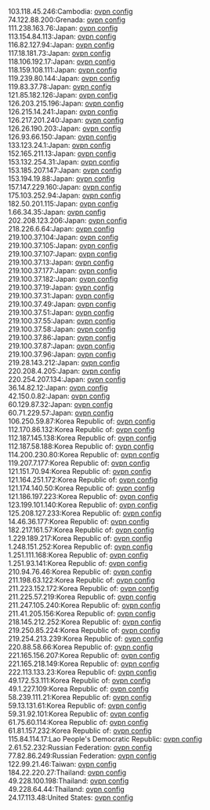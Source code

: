 103.118.45.246:Cambodia: [ovpn config](vpn/103_118_45_246.ovpn)  
74.122.88.200:Grenada: [ovpn config](vpn/74_122_88_200.ovpn)  
111.238.163.76:Japan: [ovpn config](vpn/111_238_163_76.ovpn)  
113.154.84.113:Japan: [ovpn config](vpn/113_154_84_113.ovpn)  
116.82.127.94:Japan: [ovpn config](vpn/116_82_127_94.ovpn)  
117.18.181.73:Japan: [ovpn config](vpn/117_18_181_73.ovpn)  
118.106.192.17:Japan: [ovpn config](vpn/118_106_192_17.ovpn)  
118.159.108.111:Japan: [ovpn config](vpn/118_159_108_111.ovpn)  
119.239.80.144:Japan: [ovpn config](vpn/119_239_80_144.ovpn)  
119.83.37.78:Japan: [ovpn config](vpn/119_83_37_78.ovpn)  
121.85.182.126:Japan: [ovpn config](vpn/121_85_182_126.ovpn)  
126.203.215.196:Japan: [ovpn config](vpn/126_203_215_196.ovpn)  
126.215.14.241:Japan: [ovpn config](vpn/126_215_14_241.ovpn)  
126.217.201.240:Japan: [ovpn config](vpn/126_217_201_240.ovpn)  
126.26.190.203:Japan: [ovpn config](vpn/126_26_190_203.ovpn)  
126.93.66.150:Japan: [ovpn config](vpn/126_93_66_150.ovpn)  
133.123.24.1:Japan: [ovpn config](vpn/133_123_24_1.ovpn)  
152.165.211.13:Japan: [ovpn config](vpn/152_165_211_13.ovpn)  
153.132.254.31:Japan: [ovpn config](vpn/153_132_254_31.ovpn)  
153.185.207.147:Japan: [ovpn config](vpn/153_185_207_147.ovpn)  
153.194.19.88:Japan: [ovpn config](vpn/153_194_19_88.ovpn)  
157.147.229.160:Japan: [ovpn config](vpn/157_147_229_160.ovpn)  
175.103.252.94:Japan: [ovpn config](vpn/175_103_252_94.ovpn)  
182.50.201.115:Japan: [ovpn config](vpn/182_50_201_115.ovpn)  
1.66.34.35:Japan: [ovpn config](vpn/1_66_34_35.ovpn)  
202.208.123.206:Japan: [ovpn config](vpn/202_208_123_206.ovpn)  
218.226.6.64:Japan: [ovpn config](vpn/218_226_6_64.ovpn)  
219.100.37.104:Japan: [ovpn config](vpn/219_100_37_104.ovpn)  
219.100.37.105:Japan: [ovpn config](vpn/219_100_37_105.ovpn)  
219.100.37.107:Japan: [ovpn config](vpn/219_100_37_107.ovpn)  
219.100.37.13:Japan: [ovpn config](vpn/219_100_37_13.ovpn)  
219.100.37.177:Japan: [ovpn config](vpn/219_100_37_177.ovpn)  
219.100.37.182:Japan: [ovpn config](vpn/219_100_37_182.ovpn)  
219.100.37.19:Japan: [ovpn config](vpn/219_100_37_19.ovpn)  
219.100.37.31:Japan: [ovpn config](vpn/219_100_37_31.ovpn)  
219.100.37.49:Japan: [ovpn config](vpn/219_100_37_49.ovpn)  
219.100.37.51:Japan: [ovpn config](vpn/219_100_37_51.ovpn)  
219.100.37.55:Japan: [ovpn config](vpn/219_100_37_55.ovpn)  
219.100.37.58:Japan: [ovpn config](vpn/219_100_37_58.ovpn)  
219.100.37.86:Japan: [ovpn config](vpn/219_100_37_86.ovpn)  
219.100.37.87:Japan: [ovpn config](vpn/219_100_37_87.ovpn)  
219.100.37.96:Japan: [ovpn config](vpn/219_100_37_96.ovpn)  
219.28.143.212:Japan: [ovpn config](vpn/219_28_143_212.ovpn)  
220.208.4.205:Japan: [ovpn config](vpn/220_208_4_205.ovpn)  
220.254.207.134:Japan: [ovpn config](vpn/220_254_207_134.ovpn)  
36.14.82.12:Japan: [ovpn config](vpn/36_14_82_12.ovpn)  
42.150.0.82:Japan: [ovpn config](vpn/42_150_0_82.ovpn)  
60.129.87.32:Japan: [ovpn config](vpn/60_129_87_32.ovpn)  
60.71.229.57:Japan: [ovpn config](vpn/60_71_229_57.ovpn)  
106.250.59.87:Korea Republic of: [ovpn config](vpn/106_250_59_87.ovpn)  
112.170.86.132:Korea Republic of: [ovpn config](vpn/112_170_86_132.ovpn)  
112.187.145.138:Korea Republic of: [ovpn config](vpn/112_187_145_138.ovpn)  
112.187.58.188:Korea Republic of: [ovpn config](vpn/112_187_58_188.ovpn)  
114.200.230.80:Korea Republic of: [ovpn config](vpn/114_200_230_80.ovpn)  
119.207.7.177:Korea Republic of: [ovpn config](vpn/119_207_7_177.ovpn)  
121.151.70.94:Korea Republic of: [ovpn config](vpn/121_151_70_94.ovpn)  
121.164.251.172:Korea Republic of: [ovpn config](vpn/121_164_251_172.ovpn)  
121.174.140.50:Korea Republic of: [ovpn config](vpn/121_174_140_50.ovpn)  
121.186.197.223:Korea Republic of: [ovpn config](vpn/121_186_197_223.ovpn)  
123.199.101.140:Korea Republic of: [ovpn config](vpn/123_199_101_140.ovpn)  
125.208.127.233:Korea Republic of: [ovpn config](vpn/125_208_127_233.ovpn)  
14.46.36.177:Korea Republic of: [ovpn config](vpn/14_46_36_177.ovpn)  
182.217.161.57:Korea Republic of: [ovpn config](vpn/182_217_161_57.ovpn)  
1.229.189.217:Korea Republic of: [ovpn config](vpn/1_229_189_217.ovpn)  
1.248.151.252:Korea Republic of: [ovpn config](vpn/1_248_151_252.ovpn)  
1.251.111.168:Korea Republic of: [ovpn config](vpn/1_251_111_168.ovpn)  
1.251.93.141:Korea Republic of: [ovpn config](vpn/1_251_93_141.ovpn)  
210.94.76.46:Korea Republic of: [ovpn config](vpn/210_94_76_46.ovpn)  
211.198.63.122:Korea Republic of: [ovpn config](vpn/211_198_63_122.ovpn)  
211.223.152.172:Korea Republic of: [ovpn config](vpn/211_223_152_172.ovpn)  
211.225.57.219:Korea Republic of: [ovpn config](vpn/211_225_57_219.ovpn)  
211.247.105.240:Korea Republic of: [ovpn config](vpn/211_247_105_240.ovpn)  
211.41.205.156:Korea Republic of: [ovpn config](vpn/211_41_205_156.ovpn)  
218.145.212.252:Korea Republic of: [ovpn config](vpn/218_145_212_252.ovpn)  
219.250.85.224:Korea Republic of: [ovpn config](vpn/219_250_85_224.ovpn)  
219.254.213.239:Korea Republic of: [ovpn config](vpn/219_254_213_239.ovpn)  
220.88.58.66:Korea Republic of: [ovpn config](vpn/220_88_58_66.ovpn)  
221.165.156.207:Korea Republic of: [ovpn config](vpn/221_165_156_207.ovpn)  
221.165.218.149:Korea Republic of: [ovpn config](vpn/221_165_218_149.ovpn)  
222.113.133.23:Korea Republic of: [ovpn config](vpn/222_113_133_23.ovpn)  
49.172.53.111:Korea Republic of: [ovpn config](vpn/49_172_53_111.ovpn)  
49.1.227.109:Korea Republic of: [ovpn config](vpn/49_1_227_109.ovpn)  
58.239.111.21:Korea Republic of: [ovpn config](vpn/58_239_111_21.ovpn)  
59.13.131.61:Korea Republic of: [ovpn config](vpn/59_13_131_61.ovpn)  
59.31.92.101:Korea Republic of: [ovpn config](vpn/59_31_92_101.ovpn)  
61.75.60.114:Korea Republic of: [ovpn config](vpn/61_75_60_114.ovpn)  
61.81.157.232:Korea Republic of: [ovpn config](vpn/61_81_157_232.ovpn)  
115.84.114.17:Lao People's Democratic Republic: [ovpn config](vpn/115_84_114_17.ovpn)  
2.61.52.232:Russian Federation: [ovpn config](vpn/2_61_52_232.ovpn)  
77.82.86.249:Russian Federation: [ovpn config](vpn/77_82_86_249.ovpn)  
122.99.21.46:Taiwan: [ovpn config](vpn/122_99_21_46.ovpn)  
184.22.220.27:Thailand: [ovpn config](vpn/184_22_220_27.ovpn)  
49.228.100.198:Thailand: [ovpn config](vpn/49_228_100_198.ovpn)  
49.228.64.44:Thailand: [ovpn config](vpn/49_228_64_44.ovpn)  
24.17.113.48:United States: [ovpn config](vpn/24_17_113_48.ovpn)  
